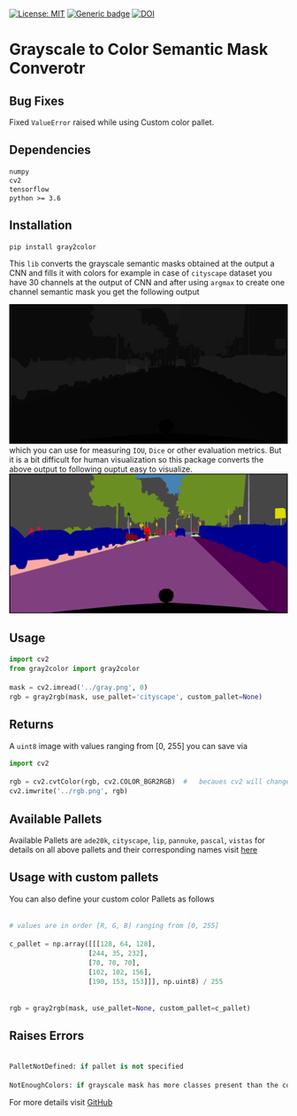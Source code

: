 [![License: MIT](https://img.shields.io/badge/License-MIT-yellow.svg)](https://opensource.org/licenses/MIT)
[![Generic badge](https://img.shields.io/badge/Version-0.4.1-<COLOR>.svg)](https://shields.io/)
[![DOI](https://zenodo.org/badge/357129295.svg)](https://zenodo.org/badge/latestdoi/357129295)



# Grayscale to Color Semantic Mask Converotr

## Bug Fixes
Fixed `ValueError` raised while using Custom color pallet.

## Dependencies

```
numpy
cv2
tensorflow
python >= 3.6
```

## Installation

```
pip install gray2color
```

This `lib` converts the grayscale semantic masks obtained at the output a CNN and fills it with colors for example in case of 
`cityscape` dataset you have 30 channels at the output of CNN and after using `argmax` to create one channel semantic mask you
get the following output

![alt text](https://github.com/Mr-TalhaIlyas/Converting-Grayscale-Semantic-Masks-to-Color/raw/master/screens/gray.png?raw=true)
which you can use for measuring `IOU`, `Dice` or other evaluation metrics. But it is a bit difficult for human visualization so this package 
converts the above output to following ouptut easy to visualize.
![alt text](https://github.com/Mr-TalhaIlyas/Converting-Grayscale-Semantic-Masks-to-Color/raw/master/screens/rgb.png)
## Usage

```python
import cv2
from gray2color import gray2color

mask = cv2.imread('../gray.png', 0)
rgb = gray2rgb(mask, use_pallet='cityscape', custom_pallet=None)

```

## Returns

A `uint8` image with values ranging from [0, 255] you can save via

```python
import cv2

rgb = cv2.cvtColor(rgb, cv2.COLOR_BGR2RGB)  #   becaues cv2 will change color channels before writing
cv2.imwrite('../rgb.png', rgb)
```
## Available Pallets
Available Pallets are `ade20k`, `cityscape`, `lip`, `pannuke`, `pascal`, `vistas` 
for details on all above pallets and their corresponding names visit [here](https://github.com/Mr-TalhaIlyas/Color-Pallets-and-Class-Names-for-Semantic-Segmentation-Datasets)


## Usage with custom pallets
You can also define your custom color Pallets as follows

```python

# values are in order [R, G, B] ranging from [0, 255]

c_pallet = np.array([[[128, 64, 128],
                    [244, 35, 232],
                    [70, 70, 70],
                    [102, 102, 156],
                    [190, 153, 153]]], np.uint8) / 255
```
```python

rgb = gray2rgb(mask, use_pallet=None, custom_pallet=c_pallet)
```

## Raises Errors

```python

PalletNotDefined: if pallet is not specified

NotEnoughColors: if grayscale mask has more classes present than the colors in the pallet

```


For more details visit [GitHub](https://github.com/Mr-TalhaIlyas/Converting-Grayscale-Semantic-Masks-to-Color)